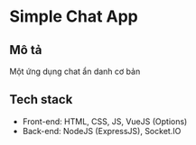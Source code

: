 # Simple Chat App

## Mô tả
Một ứng dụng chat ẩn danh cơ bản

## Tech stack
- Front-end: HTML, CSS, JS, VueJS (Options)
- Back-end: NodeJS (ExpressJS), Socket.IO



